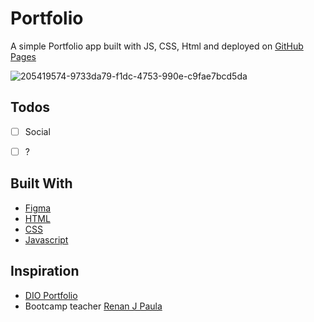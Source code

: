 # Portfolio

A simple Portfolio app built with JS, CSS, Html and deployed on [GitHub Pages](https://pages.github.com/)

![205419574-9733da79-f1dc-4753-990e-c9fae7bcd5da](https://user-images.githubusercontent.com/112535799/205420532-f8af1ae9-3911-4cd5-a368-3d98d01c486a.jpg)

## Todos

- [ ] Social
- [ ] ?


## Built With

- [Figma](https://www.figma.com/file/g6zA6klLrCWZAp76tzoVJZ/Portfolio---EDUCATION?node-id=835%3A17&t=UknIMU6I5XrXsA2o-0)
- [HTML](https://developer.mozilla.org/en-US/docs/Web/HTML)
- [CSS](https://developer.mozilla.org/pt-BR/docs/Web/CSS)
- [Javascript](https://developer.mozilla.org/en-US/docs/Web/JavaScript)

## Inspiration

- [DIO Portfolio](https://www.figma.com/file/g6zA6klLrCWZAp76tzoVJZ/Portfolio---EDUCATION?node-id=835%3A17&t=UknIMU6I5XrXsA2o-0) 
- Bootcamp teacher [Renan J Paula](https://renanjpaula.github.io/js-developer-portfolio/)

